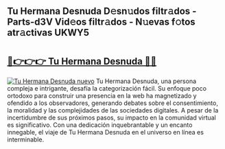 ## Tu Hermana Desnuda D𝚎sn𝚞dos filtr𝚊dos - Parts-d3V Vid𝚎os filtr𝚊dos - N𝚞evas f𝚘tos atr𝚊ctivas UKWY5

# <h2><a href="http://mb4tpu.tromn.icu/?c=Tu+Hermana+Desnuda">🔗👉👉👉 Tu Hermana Desnuda 🔗🔗</a></h2>

[![Tu Hermana Desnuda nuevo](https://i.imgur.com/pEAQMta.gif)](http://mb4tpu.tromn.icu/?c=Tu+Hermana+Desnuda)
Tu Hermana Desnuda, una persona compleja e intrigante, desafía la categorización fácil. Su enfoque poco ortodoxo para construir una presencia en la web ha magnetizado y ofendido a los observadores, generando debates sobre el consentimiento, la moralidad y las complejidades de las sociedades digitales. A pesar de la incertidumbre de sus próximos pasos, su impacto en la comunidad virtual es significativo. Con una dedicación inquebrantable y un encanto innegable, el viaje de Tu Hermana Desnuda en el universo en línea es interminable.
